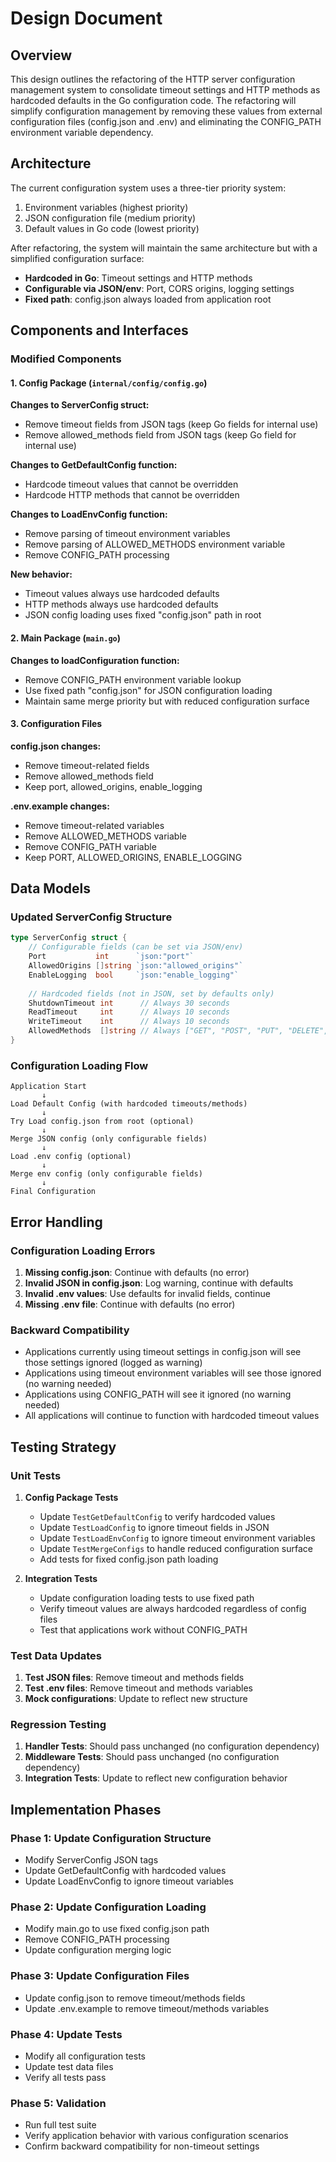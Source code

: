 # Design Document

## Overview

This design outlines the refactoring of the HTTP server configuration management system to consolidate timeout settings and HTTP methods as hardcoded defaults in the Go configuration code. The refactoring will simplify configuration management by removing these values from external configuration files (config.json and .env) and eliminating the CONFIG_PATH environment variable dependency.

## Architecture

The current configuration system uses a three-tier priority system:
1. Environment variables (highest priority)
2. JSON configuration file (medium priority) 
3. Default values in Go code (lowest priority)

After refactoring, the system will maintain the same architecture but with a simplified configuration surface:
- **Hardcoded in Go**: Timeout settings and HTTP methods
- **Configurable via JSON/env**: Port, CORS origins, logging settings
- **Fixed path**: config.json always loaded from application root

## Components and Interfaces

### Modified Components

#### 1. Config Package (`internal/config/config.go`)

**Changes to ServerConfig struct:**
- Remove timeout fields from JSON tags (keep Go fields for internal use)
- Remove allowed_methods field from JSON tags (keep Go field for internal use)

**Changes to GetDefaultConfig function:**
- Hardcode timeout values that cannot be overridden
- Hardcode HTTP methods that cannot be overridden

**Changes to LoadEnvConfig function:**
- Remove parsing of timeout environment variables
- Remove parsing of ALLOWED_METHODS environment variable
- Remove CONFIG_PATH processing

**New behavior:**
- Timeout values always use hardcoded defaults
- HTTP methods always use hardcoded defaults
- JSON config loading uses fixed "config.json" path in root

#### 2. Main Package (`main.go`)

**Changes to loadConfiguration function:**
- Remove CONFIG_PATH environment variable lookup
- Use fixed path "config.json" for JSON configuration loading
- Maintain same merge priority but with reduced configuration surface

#### 3. Configuration Files

**config.json changes:**
- Remove timeout-related fields
- Remove allowed_methods field
- Keep port, allowed_origins, enable_logging

**.env.example changes:**
- Remove timeout-related variables
- Remove ALLOWED_METHODS variable
- Remove CONFIG_PATH variable
- Keep PORT, ALLOWED_ORIGINS, ENABLE_LOGGING

## Data Models

### Updated ServerConfig Structure

```go
type ServerConfig struct {
    // Configurable fields (can be set via JSON/env)
    Port           int      `json:"port"`
    AllowedOrigins []string `json:"allowed_origins"`
    EnableLogging  bool     `json:"enable_logging"`
    
    // Hardcoded fields (not in JSON, set by defaults only)
    ShutdownTimeout int      // Always 30 seconds
    ReadTimeout     int      // Always 10 seconds  
    WriteTimeout    int      // Always 10 seconds
    AllowedMethods  []string // Always ["GET", "POST", "PUT", "DELETE", "OPTIONS"]
}
```

### Configuration Loading Flow

```
Application Start
       ↓
Load Default Config (with hardcoded timeouts/methods)
       ↓
Try Load config.json from root (optional)
       ↓
Merge JSON config (only configurable fields)
       ↓
Load .env config (optional)
       ↓
Merge env config (only configurable fields)
       ↓
Final Configuration
```

## Error Handling

### Configuration Loading Errors

1. **Missing config.json**: Continue with defaults (no error)
2. **Invalid JSON in config.json**: Log warning, continue with defaults
3. **Invalid .env values**: Use defaults for invalid fields, continue
4. **Missing .env file**: Continue with defaults (no error)

### Backward Compatibility

- Applications currently using timeout settings in config.json will see those settings ignored (logged as warning)
- Applications using timeout environment variables will see those ignored (no warning needed)
- Applications using CONFIG_PATH will see it ignored (no warning needed)
- All applications will continue to function with hardcoded timeout values

## Testing Strategy

### Unit Tests

1. **Config Package Tests**
   - Update `TestGetDefaultConfig` to verify hardcoded values
   - Update `TestLoadConfig` to ignore timeout fields in JSON
   - Update `TestLoadEnvConfig` to ignore timeout environment variables
   - Update `TestMergeConfigs` to handle reduced configuration surface
   - Add tests for fixed config.json path loading

2. **Integration Tests**
   - Update configuration loading tests to use fixed path
   - Verify timeout values are always hardcoded regardless of config files
   - Test that applications work without CONFIG_PATH

### Test Data Updates

1. **Test JSON files**: Remove timeout and methods fields
2. **Test .env files**: Remove timeout and methods variables
3. **Mock configurations**: Update to reflect new structure

### Regression Testing

1. **Handler Tests**: Should pass unchanged (no configuration dependency)
2. **Middleware Tests**: Should pass unchanged (no configuration dependency)
3. **Integration Tests**: Update to reflect new configuration behavior

## Implementation Phases

### Phase 1: Update Configuration Structure
- Modify ServerConfig JSON tags
- Update GetDefaultConfig with hardcoded values
- Update LoadEnvConfig to ignore timeout variables

### Phase 2: Update Configuration Loading
- Modify main.go to use fixed config.json path
- Remove CONFIG_PATH processing
- Update configuration merging logic

### Phase 3: Update Configuration Files
- Update config.json to remove timeout/methods fields
- Update .env.example to remove timeout/methods variables

### Phase 4: Update Tests
- Modify all configuration tests
- Update test data files
- Verify all tests pass

### Phase 5: Validation
- Run full test suite
- Verify application behavior with various configuration scenarios
- Confirm backward compatibility for non-timeout settings